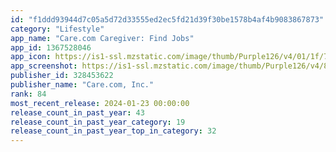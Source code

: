 ```yaml
---
id: "f1ddd93944d7c05a5d72d33555ed2ec5fd21d39f30be1578b4af4b9083867873"
category: "Lifestyle"
app_name: "Care.com Caregiver: Find Jobs"
app_id: 1367528046
app_icon: https://is1-ssl.mzstatic.com/image/thumb/Purple126/v4/01/1f/79/011f7930-af39-379c-a67b-51c52543d9af/AppIcon-ProviderApp-0-0-1x_U007epad-0-0-sRGB-85-220.png/1024x1024bb.png
app_screenshot: https://is1-ssl.mzstatic.com/image/thumb/Purple126/v4/88/27/34/88273492-b1c5-65ba-7afa-7c8f0a89b842/f58385f9-49fb-4045-a8f8-68263b8f1447_iPhone_6_5_display_1.png/1284x2778bb.png
publisher_id: 328453622
publisher_name: "Care.com, Inc."
rank: 84
most_recent_release: 2024-01-23 00:00:00
release_count_in_past_year: 43
release_count_in_past_year_category: 19
release_count_in_past_year_top_in_category: 32
---
```


